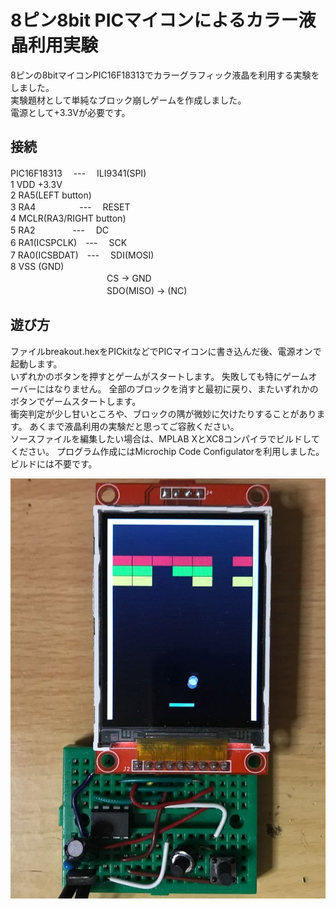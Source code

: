 # 8ピン8bit PICマイコンによるカラー液晶利用実験
8ピンの8bitマイコンPIC16F18313でカラーグラフィック液晶を利用する実験をしました。  
実験題材として単純なブロック崩しゲームを作成しました。  
電源として+3.3Vが必要です。  
  
## 接続
PIC16F18313 　---　 ILI9341(SPI)  
1 VDD +3.3V  
2 RA5(LEFT button)  
3 RA4　　　　　--- 　RESET  
4 MCLR(RA3/RIGHT button)  
5 RA2 　　　　--- 　DC  
6 RA1(ICSPCLK)　--- 　SCK  
7 RA0(ICSBDAT)　--- 　SDI(MOSI)  
8 VSS (GND)  
　　　　　　　　　　　CS -> GND  
　　　　　　　　　　　SDO(MISO) -> (NC)  
  
## 遊び方
ファイルbreakout.hexをPICkitなどでPICマイコンに書き込んだ後、電源オンで起動します。  
いずれかのボタンを押すとゲームがスタートします。
失敗しても特にゲームオーバーにはなりません。
全部のブロックを消すと最初に戻り、またいずれかのボタンでゲームスタートします。  
衝突判定が少し甘いところや、ブロックの隅が微妙に欠けたりすることがあります。
あくまで液晶利用の実験だと思ってご容赦ください。  
ソースファイルを編集したい場合は、MPLAB XとXC8コンパイラでビルドしてください。
プログラム作成にはMicrochip Code Configulatorを利用しました。ビルドには不要です。  
  
![](breakout.jpg)  

